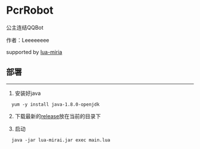 # PcrRobot

公主连结QQBot

作者：Leeeeeeee

supported by [lua-miria](https://github.com/only52607/lua-mirai)

## 部署
---
1. 安装好java
  
```
  yum -y install java-1.8.0-openjdk
```

2. 下载最新的[release](https://github.com/only52607/lua-mirai)放在当前的目录下



3. 启动
   
```
  java -jar lua-mirai.jar exec main.lua
```


